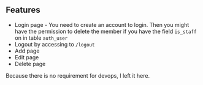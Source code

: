 ## Features
- Login page - You need to create an account to login. Then you might have the permission to delete the member if you have the field `is_staff` on in table `auth_user`
- Logout by accessing to `/logout`
- Add page
- Edit page
- Delete page

Because there is no requirement for devops, I left it here.